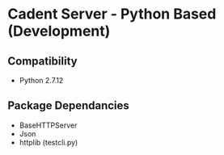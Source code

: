 # Cadent Server - Python Based (Development)

## Compatibility
* Python 2.7.12

## Package Dependancies
* BaseHTTPServer
* Json
* httplib (testcli.py)
